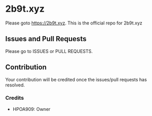 # 2b9t.xyz
Please goto https://2b9t.xyz. This is the official repo for 2b9t.xyz
## Issues and Pull Requests
Please go to ISSUES or PULL REQUESTS.
## Contribution
Your contribution will be credited once the issues/pull requests has resolved.
### Credits
- HPOA909: Owner
